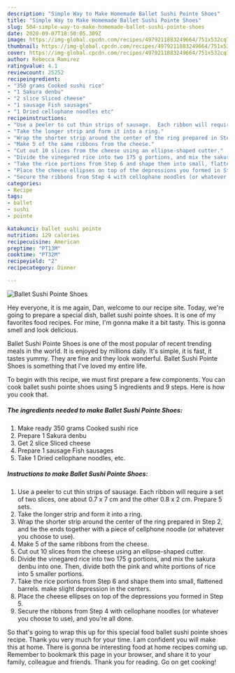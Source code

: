 ```yaml
---
description: "Simple Way to Make Homemade Ballet Sushi Pointe Shoes"
title: "Simple Way to Make Homemade Ballet Sushi Pointe Shoes"
slug: 504-simple-way-to-make-homemade-ballet-sushi-pointe-shoes
date: 2020-09-07T18:50:05.309Z
image: https://img-global.cpcdn.com/recipes/4979211883249664/751x532cq70/ballet-sushi-pointe-shoes-recipe-main-photo.jpg
thumbnail: https://img-global.cpcdn.com/recipes/4979211883249664/751x532cq70/ballet-sushi-pointe-shoes-recipe-main-photo.jpg
cover: https://img-global.cpcdn.com/recipes/4979211883249664/751x532cq70/ballet-sushi-pointe-shoes-recipe-main-photo.jpg
author: Rebecca Ramirez
ratingvalue: 4.1
reviewcount: 25252
recipeingredient:
- "350 grams Cooked sushi rice"
- "1 Sakura denbu"
- "2 slice Sliced cheese"
- "1 sausage Fish sausages"
- "1 Dried cellophane noodles etc"
recipeinstructions:
- "Use a peeler to cut thin strips of sausage.  Each ribbon will require a set of two slices, one about 0.7 x 7 cm and the other 0.8 x 2 cm. Prepare 5 sets."
- "Take the longer strip and form it into a ring."
- "Wrap the shorter strip around the center of the ring prepared in Step 2, and tie the ends together with a piece of cellphone noodle (or whatever you choose to use)."
- "Make 5 of the same ribbons from the cheese."
- "Cut out 10 slices from the cheese using an ellipse-shaped cutter."
- "Divide the vinegared rice into two 175 g portions, and mix the sakura denbu into one. Then, divide both the pink and white portions of rice into 5 smaller portions."
- "Take the rice portions from Step 6 and shape them into small, flattened barrels. make slight depression in the centers."
- "Place the cheese ellipses on top of the depressions you formed in Step 5."
- "Secure the ribbons from Step 4 with cellophane noodles (or whatever you choose to use), and you&#39;re all done."
categories:
- Recipe
tags:
- ballet
- sushi
- pointe

katakunci: ballet sushi pointe 
nutrition: 129 calories
recipecuisine: American
preptime: "PT13M"
cooktime: "PT32M"
recipeyield: "2"
recipecategory: Dinner

---
```



![Ballet Sushi Pointe Shoes](https://img-global.cpcdn.com/recipes/4979211883249664/751x532cq70/ballet-sushi-pointe-shoes-recipe-main-photo.jpg)

Hey everyone, it is me again, Dan, welcome to our recipe site. Today, we're going to prepare a special dish, ballet sushi pointe shoes. It is one of my favorites food recipes. For mine, I'm gonna make it a bit tasty. This is gonna smell and look delicious.



Ballet Sushi Pointe Shoes is one of the most popular of recent trending meals in the world. It is enjoyed by millions daily. It's simple, it is fast, it tastes yummy. They are fine and they look wonderful. Ballet Sushi Pointe Shoes is something that I've loved my entire life.


To begin with this recipe, we must first prepare a few components. You can cook ballet sushi pointe shoes using 5 ingredients and 9 steps. Here is how you cook that.

<!--inarticleads1-->

##### The ingredients needed to make Ballet Sushi Pointe Shoes:

1. Make ready 350 grams Cooked sushi rice
1. Prepare 1 Sakura denbu
1. Get 2 slice Sliced cheese
1. Prepare 1 sausage Fish sausages
1. Take 1 Dried cellophane noodles, etc.




<!--inarticleads2-->

##### Instructions to make Ballet Sushi Pointe Shoes:

1. Use a peeler to cut thin strips of sausage.  Each ribbon will require a set of two slices, one about 0.7 x 7 cm and the other 0.8 x 2 cm. Prepare 5 sets.
1. Take the longer strip and form it into a ring.
1. Wrap the shorter strip around the center of the ring prepared in Step 2, and tie the ends together with a piece of cellphone noodle (or whatever you choose to use).
1. Make 5 of the same ribbons from the cheese.
1. Cut out 10 slices from the cheese using an ellipse-shaped cutter.
1. Divide the vinegared rice into two 175 g portions, and mix the sakura denbu into one. Then, divide both the pink and white portions of rice into 5 smaller portions.
1. Take the rice portions from Step 6 and shape them into small, flattened barrels. make slight depression in the centers.
1. Place the cheese ellipses on top of the depressions you formed in Step 5.
1. Secure the ribbons from Step 4 with cellophane noodles (or whatever you choose to use), and you&#39;re all done.




So that's going to wrap this up for this special food ballet sushi pointe shoes recipe. Thank you very much for your time. I am confident you will make this at home. There is gonna be interesting food at home recipes coming up. Remember to bookmark this page in your browser, and share it to your family, colleague and friends. Thank you for reading. Go on get cooking!
